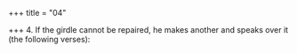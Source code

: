 +++
title = "04"

+++
4. If the girdle cannot be repaired, he makes another and speaks over it (the following verses):
